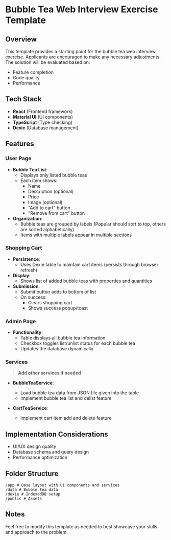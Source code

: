 # Bubble Tea Web Interview Exercise Template

## Overview

This template provides a starting point for the bubble tea web interview exercise. Applicants are encouraged to make any necessary adjustments. The solution will be evaluated based on:

- Feature completion
- Code quality
- Performance

## Tech Stack

- **React** (Frontend framework)
- **Material UI** (UI components)
- **TypeScript** (Type checking)
- **Dexie** (Database management)

## Features

### User Page

- **Bubble Tea List**:
  - Displays only listed bubble teas
  - Each item shows:
    - Name
    - Description (optional)
    - Price
    - Image (optional)
    - "Add to cart" button
    - "Remove from cart" button
- **Organization**:
  - Bubble teas are grouped by labels (Popular should sort to top, others are sorted alphabetically)
  - Items with multiple labels appear in multiple sections

### Shopping Cart

- **Persistence**:
  - Uses Dexie table to maintain cart items (persists through browser refresh)
- **Display**:
  - Shows list of added bubble teas with properties and quantities
- **Submission**:
  - Submit button adds to bottom of list
  - On success:
    - Clears shopping cart
    - Shows success popup/toast

### Admin Page

- **Functionality**:
  - Table displays all bubble tea information
  - Checkbox toggles list/unlist status for each bubble tea
  - Updates the database dynamically

### Services

> **Add other services if needed**

- **BubbleTeaService**:
  - Load bubble tea data from JSON file given into the table
  - Implement bubble tea list and delist feature

- **CartTeaService**:
  - Implement cart item add and delete feature

## Implementation Considerations

- UI/UX design quality
- Database schema and query design
- Performance optimization

## Folder Structure

```
/app # Base layout with UI components and services
/data # Bubble tea data
/dexie # IndexedDB setup
/public # Assets
```

## Notes

Feel free to modify this template as needed to best showcase your skills and approach to the problem.
